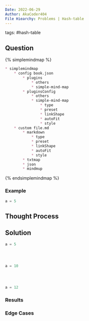 ```yaml
---
Date: 2022-06-29
Author: AkaCoder404
File Hiearchy: Problems | Hash-table 
---
```

tags: #hash-table

## Question

{% simplemindmap %}
```markdown
* simplemindmap
    * config book.json
        * plugins
            * others
            * simple-mind-map
        * pluginsConfig
            * others
            * simple-mind-map
                * type
                * preset
                * linkShape
                * autoFit
                * style
    * custom file.md
        * markdown
            * type
            * preset
            * linkShape
            * autoFit
            * style
        * txtmap
        * json
        * mindmup
```
{% endsimplemindmap %}

### Example
```python
a = 5
```

## Thought Process



## Solution
```python
a = 5




a = 10




a = 12

```


### Results

### Edge Cases


